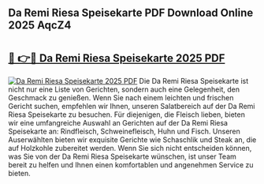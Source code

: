 ## Da Remi Riesa Speisekarte PDF Download Online 2025 AqcZ4

# <h2><a href="http://gc8qc46.nevu.top/?p=Da+Remi+Riesa+Speisekarte">🔗 👉🔴 Da Remi Riesa Speisekarte 2025 PDF</a></h2>

[![Da Remi Riesa Speisekarte 2025 PDF](https://i.imgur.com/dBaPXMq.png)](http://gc8qc46.nevu.top/?p=Da+Remi+Riesa+Speisekarte)
Die Da Remi Riesa Speisekarte ist nicht nur eine Liste von Gerichten, sondern auch eine Gelegenheit, den Geschmack zu genießen. Wenn Sie nach einem leichten und frischen Gericht suchen, empfehlen wir Ihnen, unseren Salatbereich auf der Da Remi Riesa Speisekarte zu besuchen. Für diejenigen, die Fleisch lieben, bieten wir eine umfangreiche Auswahl an Gerichten auf der Da Remi Riesa Speisekarte an: Rindfleisch, Schweinefleisch, Huhn und Fisch. Unseren Auserwählten bieten wir exquisite Gerichte wie Schaschlik und Steak an, die auf Holzkohle zubereitet werden. Wenn Sie sich nicht entscheiden können, was Sie von der Da Remi Riesa Speisekarte wünschen, ist unser Team bereit zu helfen und Ihnen einen komfortablen und angenehmen Service zu bieten.
